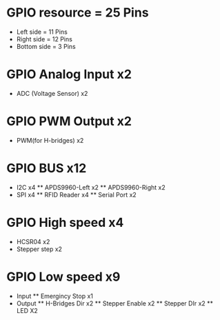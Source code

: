 # GPIO resource = 25 Pins
* Left side = 11 Pins
* Right side = 12 Pins
* Bottom side = 3 Pins

# GPIO  Analog Input x2
* ADC (Voltage Sensor) x2

# GPIO PWM Output    x2
* PWM(for H-bridges) x2

# GPIO BUS           x12
* I2C x4
** APDS9960-Left     x2
** APDS9960-Right    x2
* SPI x4
** RFID Reader       x4
** Serial Port       x2

# GPIO High speed    x4
* HCSR04       x2
* Stepper step x2 

# GPIO Low speed     x9
* Input
** Emergincy Stop    x1
* Output
** H-Bridges Dir     x2
** Stepper Enable    x2
** Stepper DIr       x2
** LED               X2





